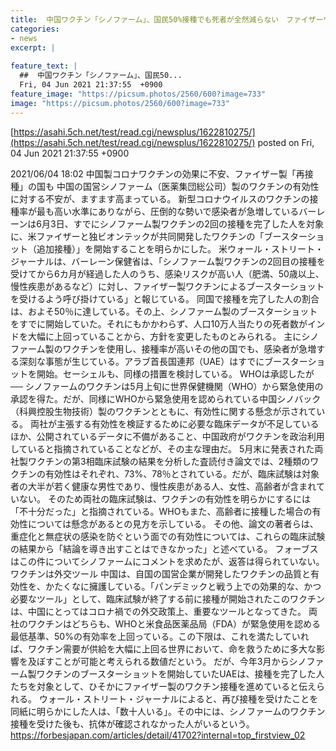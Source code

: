 ```yaml
---
title:  中国ワクチン「シノファーム」、国民50%接種でも死者が全然減らない　ファイザーワクチン接種へ　バーレーン  
categories:
- news
excerpt: |
  
feature_text: |
  ##  中国ワクチン「シノファーム」、国民50...
  Fri, 04 Jun 2021 21:37:55  +0900
feature_image: "https://picsum.photos/2560/600?image=733"
image: "https://picsum.photos/2560/600?image=733"
---
```


[https://asahi.5ch.net/test/read.cgi/newsplus/1622810275/](https://asahi.5ch.net/test/read.cgi/newsplus/1622810275/)
posted on Fri, 04 Jun 2021 21:37:55  +0900

<!--more-->

2021/06/04 18:02 中国製コロナワクチンの効果に不安、ファイザー製「再接種」の国も 中国の国営シノファーム（医薬集団総公司）製のワクチンの有効性に対する不安が、ますます高まっている。 新型コロナウイルスのワクチンの接種率が最も高い水準にありながら、圧倒的な勢いで感染者が急増しているバーレーンは6月3日、すでにシノファーム製ワクチンの2回の接種を完了した人を対象に、米ファイザーと独ビオンテックが共同開発したワクチンの「ブースターショット（追加接種）」を開始することを明らかにした。 米ウォール・ストリート・ジャーナルは、バーレーン保健省は、「シノファーム製ワクチンの2回目の接種を受けてから6カ月が経過した人のうち、感染リスクが高い人（肥満、50歳以上、慢性疾患があるなど）に対し、ファイザー製ワクチンによるブースターショットを受けるよう呼び掛けている」と報じている。 同国で接種を完了した人の割合は、およそ50％に達している。その上、シノファーム製のブースターショットをすでに開始していた。それにもかかわらず、人口10万人当たりの死者数がインドを大幅に上回っていることから、方針を変更したものとみられる。 主にシノファーム製のワクチンを使用し、接種率が高いその他の国でも、感染者が急増する深刻な事態が生じている。アラブ首長国連邦（UAE）はすでにブースターショットを開始。セーシェルも、同様の措置を検討している。 WHOは承認したが── シノファームのワクチンは5月上旬に世界保健機関（WHO）から緊急使用の承認を得た。だが、同様にWHOから緊急使用を認められている中国シノバック（科興控股生物技術）製のワクチンとともに、有効性に関する懸念が示されている。 両社が主張する有効性を検証するために必要な臨床データが不足しているほか、公開されているデータに不備があること、中国政府がワクチンを政治利用していると指摘されていることなどが、その主な理由だ。 5月末に発表された両社製ワクチンの第3相臨床試験の結果を分析した査読付き論文では、2種類のワクチンの有効性はそれぞれ、73%、78％とされている。だが、臨床試験は対象者の大半が若く健康な男性であり、慢性疾患がある人、女性、高齢者が含まれていない。 そのため両社の臨床試験は、ワクチンの有効性を明らかにするには「不十分だった」と指摘されている。WHOもまた、高齢者に接種した場合の有効性については懸念があるとの見方を示している。 その他、論文の著者らは、重症化と無症状の感染を防ぐという面での有効性については、これらの臨床試験の結果から「結論を導き出すことはできなかった」と述べている。 フォーブスはこの件についてシノファームにコメントを求めたが、返答は得られていない。 ワクチンは外交ツール 中国は、自国の国営企業が開発したワクチンの品質と有効性を、かたくなに擁護している。「パンデミックと戦う上での効果的な、かつ必要なツール」として、臨床試験が終了する前に接種が開始されたこのワクチンは、中国にとってはコロナ禍での外交政策上、重要なツールとなってきた。 両社のワクチンはどちらも、WHOと米食品医薬品局（FDA）が緊急使用を認める最低基準、50%の有効率を上回っている。この下限は、これを満たしていれば、ワクチン需要が供給を大幅に上回る世界において、命を救うために多大な影響を及ぼすことが可能と考えられる数値だという。 だが、今年3月からシノファーム製ワクチンのブースターショットを開始していたUAEは、接種を完了した人たちを対象として、ひそかにファイザー製のワクチン接種を進めていると伝えられる。 ウォール・ストリート・ジャーナルによると、再び接種を受けたことを同紙に明らかにした人は、「数十人いる」。その中には、シノファームのワクチン接種を受けた後も、抗体が確認されなかった人がいるという。 https://forbesjapan.com/articles/detail/41702?internal=top_firstview_02
